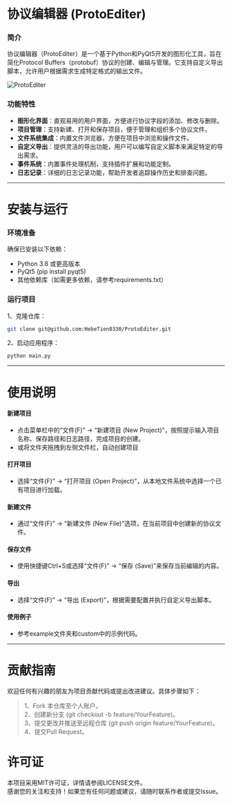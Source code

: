 # 协议编辑器 (ProtoEditer)

### 简介

协议编辑器（ProtoEditer）是一个基于Python和PyQt5开发的图形化工具，旨在简化Protocol Buffers（protobuf）协议的创建、编辑与管理。它支持自定义导出脚本，允许用户根据需求生成特定格式的输出文件。

![ProtoEditer](https://img.picgo.net/2025/01/20/ProtoEditer4e8fb927f1da01d7.png)

### 功能特性

- **图形化界面**：直观易用的用户界面，方便进行协议字段的添加、修改与删除。
- **项目管理**：支持新建、打开和保存项目，便于管理和组织多个协议文件。
- **文件系统集成**：内置文件浏览器，方便在项目中浏览和操作文件。
- **自定义导出**：提供灵活的导出功能，用户可以编写自定义脚本来满足特定的导出需求。
- **事件系统**：内置事件处理机制，支持插件扩展和功能定制。
- **日志记录**：详细的日志记录功能，帮助开发者追踪操作历史和排查问题。

---

# 安装与运行

### 环境准备

确保已安装以下依赖：
- Python 3.8 或更高版本
- PyQt5 (pip install pyqt5)
- 其他依赖库（如需更多依赖，请参考requirements.txt）

### 运行项目

1、克隆仓库：

```bash
git clone git@github.com:HebeTien0330/ProtoEditer.git
```

2、启动应用程序：

```bash
python main.py
```

---

# 使用说明

#### 新建项目
- 点击菜单栏中的“文件(F)” -> “新建项目 (New Project)”，按照提示输入项目名称、保存路径和日志路径，完成项目的创建。
- 或将文件夹拖拽到左侧文件栏，自动创建项目

#### 打开项目
- 选择“文件(F)” -> “打开项目 (Open Project)”，从本地文件系统中选择一个已有项目进行加载。

#### 新建文件
- 通过“文件(F)” -> “新建文件 (New File)”选项，在当前项目中创建新的协议文件。

#### 保存文件
- 使用快捷键Ctrl+S或选择“文件(F)” -> “保存 (Save)”来保存当前编辑的内容。

#### 导出
- 选择“文件(F)” -> “导出 (Export)”，根据需要配置并执行自定义导出脚本。

#### 使用例子
- 参考example文件夹和custom中的示例代码。

---

# 贡献指南

欢迎任何有兴趣的朋友为项目贡献代码或提出改进建议。具体步骤如下：
> 1、Fork 本仓库至个人账户。<br>
> 2、创建新分支 (git checkout -b feature/YourFeature)。<br>
> 3、提交更改并推送至远程仓库 (git push origin feature/YourFeature)。<br>
> 4、提交Pull Request。<br>

# 许可证

本项目采用MIT许可证，详情请参阅LICENSE文件。<br>
感谢您的关注和支持！如果您有任何问题或建议，请随时联系作者或提交Issue。
